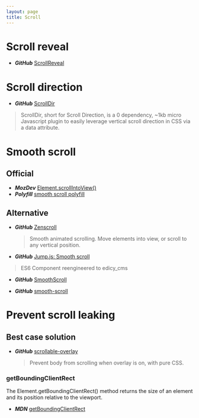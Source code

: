 ```yaml
---
layout: page
title: Scroll
---
```


# Scroll reveal

* ***GitHub*** [ScrollReveal](https://github.com/jlmakes/scrollreveal)

# Scroll direction

* ***GitHub*** [ScrollDir](https://github.com/dollarshaveclub/scrolldir)
 > ScrollDir, short for Scroll Direction, is a 0 dependency, ~1kb micro Javascript plugin to easily leverage vertical scroll direction in CSS via a data attribute.

# Smooth scroll

## Official

* ***MozDev*** [Element.scrollIntoView()](https://developer.mozilla.org/en/docs/Web/API/Element/scrollIntoView)
* ***Polyfill*** [smooth scroll polyfill](https://github.com/iamdustan/smoothscroll)

## Alternative

* ***GitHub*** [Zenscroll](https://github.com/zengabor/zenscroll)
  > Smooth animated scrolling. Move elements into view, or scroll to any vertical position.

* ***GitHub*** [Jump.js: Smooth scroll](https://github.com/callmecavs/jump.js)
 > ES6
 > Component reengineered to edicy_cms

* ***GitHub*** [SmoothScroll](https://github.com/alicelieutier/smoothScroll)

* ***GitHub*** [smooth-scroll](https://github.com/cferdinandi/smooth-scroll)

# Prevent scroll leaking

## Best case solution
* ***GitHub*** [scrollable-overlay](https://github.com/Luxiyalu/scrollable-overlay)
  > Prevent body from scrolling when overlay is on, with pure CSS.

### getBoundingClientRect

The Element.getBoundingClientRect() method returns the size of an element and its position relative to the viewport.
* ***MDN*** [getBoundingClientRect](https://developer.mozilla.org/en-US/docs/Web/API/Element/getBoundingClientRect)

